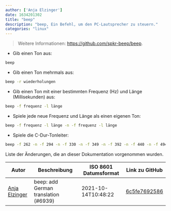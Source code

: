 ```yaml
---
author: ['Anja Elzinger']
date: 1634201302
title: "beep"
description: "beep, Ein Befehl, um den PC-Lautsprecher zu steuern."
categories: "linux"
---
```

> Weitere Informationen: <https://github.com/spkr-beep/beep>.

- Gib einen Ton aus:

```bash
beep
```

- Gib einen Ton mehrmals aus:

```bash
beep -r wiederholungen
```

- Gib einen Ton mit einer bestimmten Frequenz (Hz) und Länge (Millisekunden) aus:

```bash
beep -f frequenz -l länge
```

- Spiele jede neue Frequenz und Länge als einen eigenen Ton:

```bash
beep -f frequenz -l länge -n -f frequenz -l länge
```

- Spiele die C-Dur-Tonleiter:

```bash
beep -f 262 -n -f 294 -n -f 330 -n -f 349 -n -f 392 -n -f 440 -n -f 494 -n -f 523
```
Liste der Änderungen, die an dieser Dokumentation vorgenommen wurden.


Autor | Beschreibung | ISO 8601 Datumsformat | Link zu GitHub
------|-----|-----|-----
[Anja Elzinger](mailto:35960947+entensee403@users.noreply.github.com) | beep: add German translation (#6939) | 2021-10-14T10:48:22 | [6c5fe7692586](https://github.com/tldr-pages/tldr/commit/6c5fe7692586c9913e3b490efffc5011764ccadc)

